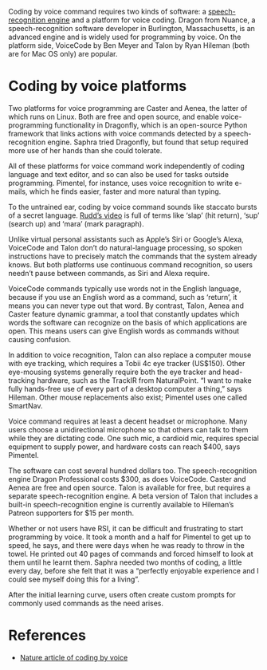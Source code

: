 
Coding by voice command requires two kinds of software: a [speech-recognition engine](speech_recognition.md) and a platform for voice coding. Dragon from Nuance, a speech-recognition software developer in Burlington, Massachusetts, is an advanced engine and is widely used for programming by voice. On the platform side, VoiceCode by Ben Meyer and Talon by Ryan Hileman (both are for Mac OS only) are popular.

# Coding by voice platforms

Two platforms for voice programming are Caster and Aenea, the latter of which runs on Linux. Both are free and open source, and enable voice-programming functionality in Dragonfly, which is an open-source Python framework that links actions with voice commands detected by a speech-recognition engine. Saphra tried Dragonfly, but found that setup required more use of her hands than she could tolerate.

All of these platforms for voice command work independently of coding language and text editor, and so can also be used for tasks outside programming. Pimentel, for instance, uses voice recognition to write e-mails, which he finds easier, faster and more natural than typing.

To the untrained ear, coding by voice command sounds like staccato bursts of a secret language. [Rudd’s video](https://www.youtube.com/watch?v=8SkdfdXWYaI) is full of terms like ‘slap’ (hit return), ‘sup’ (search up) and ‘mara’ (mark paragraph).

Unlike virtual personal assistants such as Apple’s Siri or Google’s Alexa, VoiceCode and Talon don’t do natural-language processing, so spoken instructions have to precisely match the commands that the system already knows. But both platforms use continuous command recognition, so users needn’t pause between commands, as Siri and Alexa require.

VoiceCode commands typically use words not in the English language, because if you use an English word as a command, such as ‘return’, it means you can never type out that word. By contrast, Talon, Aenea and Caster feature dynamic grammar, a tool that constantly updates which words the software can recognize on the basis of which applications are open. This means users can give English words as commands without causing confusion.

In addition to voice recognition, Talon can also replace a computer mouse with eye tracking, which requires a Tobii 4c eye tracker (US$150). Other eye-mousing systems generally require both the eye tracker and head-tracking hardware, such as the TrackIR from NaturalPoint. “I want to make fully hands-free use of every part of a desktop computer a thing,” says Hileman. Other mouse replacements also exist; Pimentel uses one called SmartNav.

Voice command requires at least a decent headset or microphone. Many users choose a unidirectional microphone so that others can talk to them while they are dictating code. One such mic, a cardioid mic, requires special equipment to supply power, and hardware costs can reach $400, says Pimentel.

The software can cost several hundred dollars too. The speech-recognition engine Dragon Professional costs $300, as does VoiceCode. Caster and Aenea are free and open source. Talon is available for free, but requires a separate speech-recognition engine. A beta version of Talon that includes a built-in speech-recognition engine is currently available to Hileman’s Patreon supporters for $15 per month. 

Whether or not users have RSI, it can be difficult and frustrating to start programming by voice. It took a month and a half for Pimentel to get up to speed, he says, and there were days when he was ready to throw in the towel. He printed out 40 pages of commands and forced himself to look at them until he learnt them. Saphra needed two months of coding, a little every day, before she felt that it was a “perfectly enjoyable experience and I could see myself doing this for a living”.

After the initial learning curve, users often create custom prompts for commonly used commands as the need arises. 

# References

- [Nature article of coding by voice](https://www.nature.com/articles/d41586-018-05588-x)
